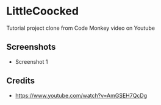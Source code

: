 # LittleCoocked

Tutorial project clone from Code Monkey video on Youtube

## Screenshots

- Screenshot 1

## Credits

- https://www.youtube.com/watch?v=AmGSEH7QcDg
